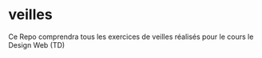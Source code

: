 # veilles
Ce Repo comprendra tous les exercices de veilles réalisés pour le cours le Design Web (TD) 
